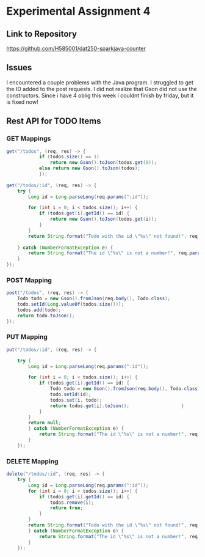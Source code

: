 # Experimental Assignment 4

## Link to Repository
https://github.com/H585001/dat250-sparkjava-counter

## Issues
I encountered a couple problems with the Java program. I struggled to get the ID added to the post requests. I did not realize that Gson did not use the constructors.
Since i have 4 oblig this week i couldnt finish by friday, but it is fixed now!

## Rest API for TODO Items
### GET Mappings
```java
get("/todos", (req, res) -> {
			if (todos.size() == 1)
				return new Gson().toJson(todos.get(0));
			else return new Gson().toJson(todos);
			});
		
get("/todos/:id", (req, res) -> {
	try {
		Long id = Long.parseLong(req.params(":id"));

		for (int i = 0; i < todos.size(); i++) {
			if (todos.get(i).getId() == id) {
				return new Gson().toJson(todos.get(i));
			}
		}
		return String.format("Todo with the id \"%s\" not found!", req.params(":id"));
				
	} catch (NumberFormatException e) {
		return String.format("The id \"%s\" is not a number!", req.params(":id"));
	}
});
```
### POST Mapping
```java
post("/todos", (req, res) -> {
	Todo todo = new Gson().fromJson(req.body(), Todo.class);
	todo.setId(Long.valueOf(todos.size()));
	todos.add(todo);
	return todo.toJson();
});
```
### PUT Mapping
```java
put("/todos/:id", (req, res) -> {

	try {
		Long id = Long.parseLong(req.params(":id"));

		for (int i = 0; i < todos.size(); i++) {
			if (todos.get(i).getId() == id) {
				Todo todo = new Gson().fromJson(req.body(), Todo.class);
				todo.setId(id);
				todos.set(i, todo);
				return todos.get(i).toJson();					}
			}
		}
		return null;
		} catch (NumberFormatException e) {
			return String.format("The id \"%s\" is not a number!", req.params(":id"));
		}
	});
```
### DELETE Mapping
```java
delete("/todos/:id", (req, res) -> {
	try {
		Long id = Long.parseLong(req.params(":id"));
		for (int i = 0; i < todos.size(); i++) {
			if (todos.get(i).getId() == id) {
				todos.remove(i);
				return true;
			}
		}
		return String.format("Todo with the id \"%s\" not found!", req.params(":id"));
		} catch (NumberFormatException e) {
			return String.format("The id \"%s\" is not a number!", req.params(":id"));
		}
	});
```
